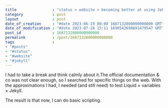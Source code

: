 ```yaml
---
title                : "status > website > becoming better at using Jekyll"
category             : post
layout               : post
date_of_creation     : "#date 2023-06-19 00:00 1687132800000000000 GMT"
date_of_modification : "#date 2023-07-28 15:11 1690542698891479547 GMT"
post_id              : 1687132800000000000
permalink            : /post/1687132800000000000
tags                 : 
- "#posts"
- "#status"
- "#website"
- "#jekyll"
---
```

I had to take a break and think calmly about it.The official documentation & co was not clear enough, so I searched for specific things on the web.
With the approximations I had, I needed (and still need) to test Liquid × variables × Jekyll.

The result is that now, I can do basic scripting.

